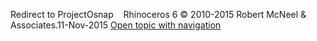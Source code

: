 ---
---

Redirect to ProjectOsnap&#160;
&#160;
Rhinoceros 6 © 2010-2015 Robert McNeel &amp; Associates.11-Nov-2015
 [Open topic with navigation](projectosnap.html) 

